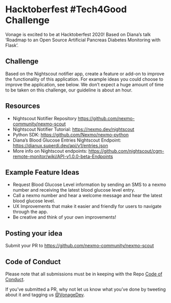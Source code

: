 # Hacktoberfest #Tech4Good Challenge

Vonage is excited to be at Hacktoberfest 2020! Based on Diana’s talk ‘Roadmap to an Open Source Artificial Pancreas Diabetes Monitoring with Flask’.

## Challenge

Based on the Nightscout notifier app, create a feature or add-on to improve the functionality of this application. For example ideas you could choose to improve the application, see below. We don’t expect a huge amount of time to be taken on this challenge, our guideline is about an hour.

## Resources

- Nightscout Notifier Repository https://github.com/nexmo-community/nexmo-scout
- Nightscout Notifier Tutorial: https://nexmo.dev/nightscout 
- Python SDK: https://github.com/Nexmo/nexmo-python
- Diana’s Blood Glucose Entries Nightscout Endpoint: https://dianux.superdi.dev/api/v1/entries.json 
- More info on Nightscout endpoints: https://github.com/nightscout/cgm-remote-monitor/wiki/API-v1.0.0-beta-Endpoints

## Example Feature Ideas

- Request Blood Glucose Level information by sending an SMS to a nexmo number and receiving the latest blood glucose level entry.
- Call a nexmo number and hear a welcome message and hear the latest blood glucose level.
- UX Improvements that make it easier and friendly for users to navigate through the app.
- Be creative and think of your own improvements!

## Posting your idea

Submit your PR to https://github.com/nexmo-community/nexmo-scout 


## Code of Conduct

Please note that all submissions must be in keeping with the Repo [Code of Conduct](CODE_OF_CONDUCT.MD).


If you’ve submitted a PR, why not let us know what you’ve done by tweeting about it and tagging us [@VonageDev](https://twitter.com/vonagedev).
